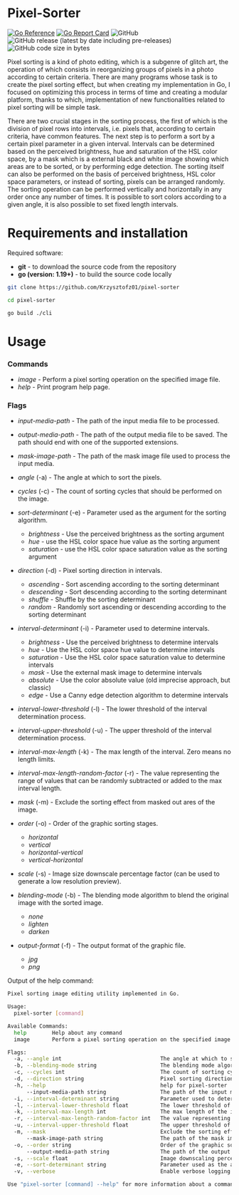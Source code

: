 # Pixel-Sorter
[![Go Reference](https://pkg.go.dev/badge/github.com/Krzysztofz01/pixel-sorter.svg)](https://pkg.go.dev/github.com/Krzysztofz01/pixel-sorter)
[![Go Report Card](https://goreportcard.com/badge/github.com/Krzysztofz01/pixel-sorter)](https://goreportcard.com/report/github.com/Krzysztofz01/pixel-sorter)
![GitHub](https://img.shields.io/github/license/Krzysztofz01/pixel-sorter)
![GitHub release (latest by date including pre-releases)](https://img.shields.io/github/v/release/Krzysztofz01/pixel-sorter?include_prereleases)
![GitHub code size in bytes](https://img.shields.io/github/languages/code-size/Krzysztofz01/pixel-sorter)

Pixel sorting is a kind of photo editing, which is a subgenre of glitch art, the operation of which consists in reorganizing groups of pixels in a photo according to certain criteria. There are many programs whose task is to create the pixel sorting effect, but when creating my implementation in Go, I focused on optimizing this process in terms of time and creating a modular platform, thanks to which, implementation of new functionalities related to pixel sorting will be simple task.

There are two crucial stages in the sorting process, the first of which is the division of pixel rows into intervals, i.e. pixels that, according to certain criteria, have common features. The next step is to perform a sort by a certain pixel parameter in a given interval. Intervals can be determined based on the perceived brightness, hue and saturation of the HSL color space, by a mask which is a external black and white image showing which areas are to be sorted, or by performing edge detection. The sorting itself can also be performed on the basis of perceived brightness, HSL color space parameters, or instead of sorting, pixels can be arranged randomly. The sorting operation can be performed vertically and horizontally in any order once any number of times. It is possible to sort colors according to a given angle, it is also possible to set fixed length intervals.

# Requirements and installation
Required software:
- **git** - to download the source code from the repository
- **go (version: 1.19+)** - to build the source code locally

```sh
git clone https://github.com/Krzysztofz01/pixel-sorter

cd pixel-sorter

go build ./cli
```

# Usage

### Commands
- *image* - Perform a pixel sorting operation on the specified image file. 
- *help* - Print program help page.

### Flags
- *input-media-path* - The path of the input media file to be processed.
- *output-media-path* - The path of the output media file to be saved. The path should end with one of the supported extensions.
- *mask-image-path* - The path of the mask image file used to process the input media.

- *angle* (-a) - The angle at which to sort the pixels.
- *cycles* (-c) - The count of sorting cycles that should be performed on the image.
- *sort-determinant* (-e) - Parameter used as the argument for the sorting algorithm. 
    - *brightness* - Use the perceived brightness as the sorting argument
    - *hue* - use the HSL color space hue value as the sorting argument
    - *saturation* - use the HSL color space saturation value as the sorting argument
- *direction* (-d) - Pixel sorting direction in intervals.
    - *ascending* - Sort ascending according to the sorting determinant
    - *descending* - Sort descending according to the sorting determinant
    - *shuffle* - Shuffle by the sorting determinant
    - *random* - Randomly sort ascending or descending according to the sorting determinant
- *interval-determinant* (-i) - Parameter used to determine intervals.
    - *brightness* - Use the perceived brightness to determine intervals
    - *hue* - Use the HSL color space hue value to determine intervals
    - *saturation* - Use the HSL color space saturation value to determine intervals
    - *mask* - Use the external mask image to determine intervals
    - *absolute* - Use the color absolute value (old imprecise approach, but classic)
    - *edge* - Use a Canny edge detection algorithm to determine intervals
- *interval-lower-threshold* (-l) - The lower threshold of the interval determination process.
- *interval-upper-threshold* (-u) - The upper threshold of the interval determination process.
- *interval-max-length* (-k) - The max length of the interval. Zero means no length limits.
- *interval-max-length-random-factor* (-r) - The value representing the range of values that can be randomly subtracted or added to the max interval length.
- *mask* (-m) - Exclude the sorting effect from masked out ares of the image.
- *order* (-o) - Order of the graphic sorting stages.
    - *horizontal*
    - *vertical*
    - *horizontal-vertical*
    - *vertical-horizontal*
- *scale* (-s) - Image size downscale percentage factor (can be used to generate a low resolution preview).
- *blending-mode* (-b) - The blending mode algorithm to blend the original image with the sorted image.
    - *none*
    - *lighten*
    - *darken*
- *output-format* (-f) - The output format of the graphic file.
    - *jpg*
    - *png*

Output of the help command:
```sh
Pixel sorting image editing utility implemented in Go.

Usage:
  pixel-sorter [command]

Available Commands:     
  help        Help about any command
  image       Perform a pixel sorting operation on the specified image file.

Flags:
  -a, --angle int                               The angle at which to sort the pixels.
  -b, --blending-mode string                    The blending mode algorithm to blend the sorted image into the original. Options: [none, lighten, darken]. (default "none")
  -c, --cycles int                              The count of sorting cycles that should be performed on the image. (default 1)
  -d, --direction string                        Pixel sorting direction in intervals. Options: [ascending, descending, shuffle, random]. (default "ascending")
  -h, --help                                    help for pixel-sorter
      --input-media-path string                 The path of the input media file to be processed.
  -i, --interval-determinant string             Parameter used to determine intervals. Options: [brightness, hue, saturation, mask, absolute, edge]. (default "brightness")
  -l, --interval-lower-threshold float          The lower threshold of the interval determination process. Options: [0.0 - 1.0]. (default 0.1)
  -k, --interval-max-length int                 The max length of the interval. Zero means no length limits.
  -r, --interval-max-length-random-factor int   The value representing the range of values that can be randomly subtracted or added to the max interval length. Options: [>= 0]
  -u, --interval-upper-threshold float          The upper threshold of the interval determination process. Options: [0.0 - 1.0]. (default 0.9)
  -m, --mask                                    Exclude the sorting effect from masked out ares of the image.
      --mask-image-path string                  The path of the mask image file used to process the input media.
  -o, --order string                            Order of the graphic sorting stages. Options: [horizontal, vertical, horizontal-vertical, vertical-horizontal]. (default "horizontal-vertical")
      --output-media-path string                The path of the output media file to be saved. The path should end with one of the supported extensions. [jpg, png]
  -s, --scale float                             Image downscaling percentage factor. Options: [0.0 - 1.0]. (default 1)
  -e, --sort-determinant string                 Parameter used as the argument for the sorting algorithm. Options: [brightness, hue, saturation]. (default "brightness")
  -v, --verbose                                 Enable verbose logging mode.

Use "pixel-sorter [command] --help" for more information about a command.
```